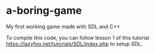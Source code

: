 # a-boring-game
My first working game made with SDL and C++

To compile this code, you can follow lesson 1 of this tutorial https://lazyfoo.net/tutorials/SDL/index.php to setup SDL.
